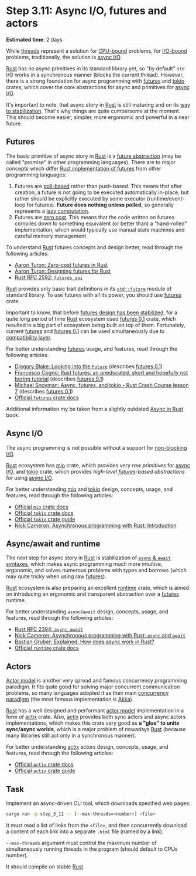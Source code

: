 Step 3.11: Async I/O, futures and actors
========================================

__Estimated time__: 2 days

While [threads](../3_10_threads) represent a solution for [CPU-bound] problems, for [I/O-bound] problems, traditionally, the solution is [async I/O][1].

[Rust] has no async primitives in its standard library yet, so "by default" `std` I/O works in a synchronous manner (blocks the current thread). However, there is a strong foundation for async programming with [futures] and [tokio] crates, which cover the core abstractions for async and primitives for [async I/O][1].

It's important to note, that async story in [Rust] is still maturing and on its [way to stabilization][2]. That's why things are quite cumbersome at the moment. This should become easier, simpler, more ergonomic and powerful in a near future.




## Futures

The basic primitive of async story in [Rust] is a [future abstraction][3] (may be called "promise" in other programming languages). There are to major concepts which differ [Rust implementation of futures][4] from other programming languages:
1. Futures are [poll-based][5] rather than push-based. This means that after creation, a future is not going to be executed automatically in-place, but rather should be explicitly executed by some executor (runtime/event-loop for futures). __Future does nothing unless polled__, so generally represents a [lazy computation][7].
2. Futures are [zero cost][7]. This means that the code written on futures compiles down to something equivalent (or better than) a “hand-rolled” implementation, which would typically use manual state machines and careful memory management.

To understand [Rust] futures concepts and design better, read through the following articles:
- [Aaron Turon: Zero-cost futures in Rust][6]
- [Aaron Turon: Designing futures for Rust][4]
- [Rust RFC 2592: `futures_api`][8]

[Rust] provides only basic trait definitions in its [`std::future`] module of standard library. To use futures with all its power, you should use [futures] crate.

Important to know, that before [futures design has been stabilized][8], for a quite long period of time [Rust] ecosystem used [futures 0.1] crate, which resulted in a big part of ecosystem being built on top of them. Fortunately, current [futures] and [futures 0.1] can be used simultaneously due to [compatibility layer][9].

For better understanding [futures] usage, and features, read through the following articles:
- [Diggory Blake: Looking into the `Future`][10] (describes [futures 0.1])
- [Francesco Cogno: Rust futures: an uneducated, short and hopefully not boring tutorial][11] (describes [futures 0.1])
- [Michael Snoyman: Async, futures, and tokio - Rust Crash Course lesson 7][12] (describes [futures 0.1])
- [Official `futures` crate docs][futures]

Additional information my be taken from a slightly outdated [Async in Rust] book.




## Async I/O

The async programming is not possible without a support for [non-blocking I/O][1].

[Rust] ecosystem has [mio] crate, which provides very _raw primitives_ for [async I/O][1], and [tokio] crate, which provides _high-level [futures]-based abstractions_ for using [async I/O][1].

For better understanding [mio] and [tokio] design, concepts, usage, and features, read through the following articles:
- [Official `mio` crate docs][mio]
- [Official `tokio` crate docs][tokio]
- [Official `tokio` crate guide][13]
- [Nick Cameron: Asynchronous programming with Rust: Introduction][14]




## Async/await and runtime

The next step for async story in [Rust] is stabilization of [`async` & `await` syntaxes][20], which makes async programming much more intuitive, ergonomic, and solves numerous problems with types and borrows (which may quite tricky when using raw [futures]).

[Rust] ecosystem is also preparing an excellent [runtime] crate, which is aimed on introducing an ergonomic and transparent abstraction over a [futures] runtime.

For better understanding `async`/`await` design, concepts, usage, and features, read through the following articles:
- [Rust RFC 2394: `async_await`][20]
- [Nick Cameron: Asynchronous programming with Rust: `async` and `await`][21]
- [Bastian Gruber: Explained: How does async work in Rust?][22]
- [Official `runtime` crate docs][runtime]




## Actors

[Actor model][41] is another very spread and famous concurrency programming paradigm. It fits quite good for solving major concurrent communication problems, so many languages adopted it as their main [concurrency paradigm][2] (the most famous implementation is [Akka]).

[Rust] has a well designed and performant [actor model][41] implementation in a form of [actix] crate. Also, [actix] provides both sync actors and async actors implementations, which makes this crate very good as __a "glue" to unite sync/async worlds__, which is a major problem of nowadays [Rust] (because many libraries still act only in a synchronous manner).

For better understanding [actix] actors design, concepts, usage, and features, read through the following articles:
- [Official `actix` crate docs][actix]
- [Official `actix` crate guide][43]




## Task

Implement an async-driven CLI tool, which downloads specified web pages:
```bash
cargo run -p step_3_11 -- [--max-threads=<number>] <file>
```
It must read a list of links from the `<file>`, and then concurrently download a content of each link into a separate `.html` file (named by a link).

`--max-threads` argument must control the maximum number of simultaneously running threads in the program (should default to CPUs number).

It should compile on stable [Rust].





[actix]: https://docs.rs/actix
[Akka]: https://akka.io
[Async in Rust]: https://rust-lang.github.io/async-book/index.html
[CPU-bound]: https://en.wikipedia.org/wiki/CPU-bound
[futures]: https://docs.rs/futures-preview
[futures 0.1]: https://docs.rs/futures/0.1
[futures 0.2]: https://docs.rs/futures/0.2
[I/O-bound]: https://en.wikipedia.org/wiki/I/O_bound
[mio]: https://docs.rs/mio
[runtime]: https://docs.rs/runtime
[Rust]: https://www.rust-lang.org
[`std::future`]: https://doc.rust-lang.org/std/future/index.html
[tokio]: https://docs.rs/tokio

[1]: https://en.wikipedia.org/wiki/Asynchronous_I/O
[2]: https://areweasyncyet.rs
[3]: https://en.wikipedia.org/wiki/Futures_and_promises
[4]: https://aturon.github.io/blog/2016/09/07/futures-design
[5]: http://aturon.github.io/blog/2016/09/07/futures-design/#what-worked-the-demand-driven-aka-readiness-based-approach
[6]: https://aturon.github.io/blog/2016/08/11/futures
[7]: https://en.wikipedia.org/wiki/Lazy_evaluation
[8]: https://rust-lang.github.io/rfcs/2592-futures.html
[9]: https://rust-lang.github.io/futures-rs/blog/2019/04/18/compatibility-layer.html
[10]: https://gist.github.com/Diggsey/6f924bf3f741bcdffd240faee102fe92
[11]: https://dev.to/mindflavor/rust-futures-an-uneducated-short-and-hopefully-not-boring-tutorial---part-1-3k3
[12]: https://www.snoyman.com/blog/2018/12/rust-crash-course-07-async-futures-tokio
[13]: https://tokio.rs/docs/overview
[14]: https://github.com/nrc/apr-intro/blob/master/intro.md
[20]: https://rust-lang.github.io/rfcs/2394-async_await.html
[21]: https://github.com/nrc/apr-intro/blob/master/async-await.md
[22]: https://dev.to/gruberb/explained-how-does-async-work-in-rust-46f8
[41]: https://en.wikipedia.org/wiki/Actor_model
[42]: https://en.wikipedia.org/wiki/Concurrency_(computer_science)
[43]: https://actix.rs/docs
